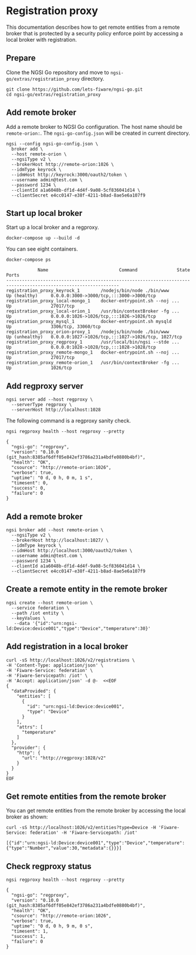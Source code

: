 # Registration proxy

This documentation describes how to get remote entities from a remote broker that is protected
by a security policy enforce point by accessing a local broker with registration.

## Prepare

Clone the NGSI Go repository and move to `ngsi-go/extras/registration_proxy` directory.

```
git clone https://github.com/lets-fiware/ngsi-go.git
cd ngsi-go/extras/registration_proxy
```

## Add remote broker

Add a remote broker to NGSI Go configuration. The host name should be `remote-orion:`.
The `ngsi-go-config.json` will be created in current directory.

```
ngsi --config ngsi-go-config.json \
  broker add \
  --host remote-orion \
  --ngsiType v2 \
  --brokerHost http://remote-orion:1026 \
  --idmType keyrock \
  --idmHost http://keyrock:3000/oauth2/token \
  --username admin@test.com \
  --password 1234 \
  --clientId a1a6048b-df1d-4d4f-9a08-5cf836041d14 \
  --clientSecret e4cc0147-e38f-4211-b8ad-8ae5e6a107f9
```

## Start up local broker

Start up a local broker and a regproxy.

```
docker-compose up --build -d
```

You can see eight containers.

```
docker-compose ps
```

```
            Name                           Command               State                    Ports
-----------------------------------------------------------------------------------------------------------------
registration_proxy_keyrock_1        /nodejs/bin/node ./bin/www       Up (healthy)     0.0.0.0:3000->3000/tcp,:::3000->3000/tcp
registration_proxy_local-mongo_1    docker-entrypoint.sh --noj ...   Up               27017/tcp
registration_proxy_local-orion_1    /usr/bin/contextBroker -fg ...   Up               0.0.0.0:1026->1026/tcp,:::1026->1026/tcp
registration_proxy_mysql_1          docker-entrypoint.sh mysqld      Up               3306/tcp, 33060/tcp
registration_proxy_orion-proxy_1    /nodejs/bin/node ./bin/www       Up (unhealthy)   0.0.0.0:1027->1026/tcp,:::1027->1026/tcp, 1027/tcp
registration_proxy_regproxy_1       /usr/local/bin/ngsi --stde ...   Up               0.0.0.0:1028->1028/tcp,:::1028->1028/tcp
registration_proxy_remote-mongo_1   docker-entrypoint.sh --noj ...   Up               27017/tcp
registration_proxy_remote-orion_1   /usr/bin/contextBroker -fg ...   Up               1026/tcp
```

## Add regproxy server

```
ngsi server add --host regproxy \
  --serverType regproxy \
  --serverHost http://localhost:1028
```

The following command is a regproxy sanity check.

```
ngsi regproxy health --host regproxy --pretty
```

```
{
  "ngsi-go": "regproxy",
  "version": "0.10.0 (git_hash:8385af6dff05e842ef3786a231a4bdfe0880b4bf)",
  "health": "OK",
  "csource": "http://remote-orion:1026",
  "verbose": true,
  "uptime": "0 d, 0 h, 0 m, 1 s",
  "timesent": 0,
  "success": 0,
  "failure": 0
}
```

## Add a remote broker

```
ngsi broker add --host remote-orion \
  --ngsiType v2 \
  --brokerHost http://localhost:1027/ \
  --idmType keyrock \
  --idmHost http://localhost:3000/oauth2/token \
  --username admin@test.com \
  --password 1234 \
  --clientId a1a6048b-df1d-4d4f-9a08-5cf836041d14 \
  --clientSecret e4cc0147-e38f-4211-b8ad-8ae5e6a107f9
```

## Create a remote entity in the remote broker

```
ngsi create --host remote-orion \
  --service federation \
  --path /iot entity \
  --keyValues \
   --data '{"id":"urn:ngsi-ld:Device:device001","type":"Device","temperature":30}'
```

## Add registration in a local broker

```
curl -sS http://localhost:1026/v2/registrations \
-H 'Content-Type: application/json' \
-H 'Fiware-Service: federation' \
-H 'Fiware-Servicepath: /iot' \
-H 'Accept: application/json' -d @-  <<EOF
{
  "dataProvided": {
    "entities": [
      {
        "id": "urn:ngsi-ld:Device:device001",
        "type": "Device"
      }
    ],
    "attrs": [
      "temperature"
    ]
  },
  "provider": {
    "http": {
      "url": "http://regproxy:1028/v2"
    }
  }
}
EOF
```

## Get remote entities from the remote broker

You can get remote entities from the remote broker by accessing the local broker as shown:

```
curl -sS http://localhost:1026/v2/entities?type=Device -H 'Fiware-Service: federation' -H 'Fiware-Servicepath: /iot'
```

```
[{"id":"urn:ngsi-ld:Device:device001","type":"Device","temperature":{"type":"Number","value":30,"metadata":{}}}]
```

## Check regproxy status

```
ngsi regproxy health --host regproxy --pretty
```

```
{
  "ngsi-go": "regproxy",
  "version": "0.10.0 (git_hash:8385af6dff05e842ef3786a231a4bdfe0880b4bf)",
  "health": "OK",
  "csource": "http://remote-orion:1026",
  "verbose": true,
  "uptime": "0 d, 0 h, 9 m, 0 s",
  "timesent": 1,
  "success": 1,
  "failure": 0
}
```
